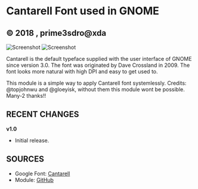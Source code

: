 # Cantarell Font used in GNOME
## © 2018 , prime3sdro@xda ##

<img src="https://upload.wikimedia.org/wikipedia/commons/4/42/Cantarell2.svg" alt="Screenshot">

<img src="https://image.ibb.co/hwqqf0/Whats-App-Image-2018-11-01-at-2-14-20-PM.jpg" alt="Screenshot">

Cantarell is the default typeface supplied with the user interface of GNOME since version 3.0.
The font was originated by Dave Crossland in 2009.
The font looks more natural with high DPI and easy to get used to.

This module is a simple way to apply Cantarell font systemlessly.
Credits: @topjohnwu and @gloeyisk, without them this module wont be possible. Many-2 thanks!!

## RECENT CHANGES

**v1.0**
- Initial release.

## SOURCES

- Google Font: [Cantarell](https://fonts.google.com/specimen/Cantarell)
- Module: [GitHub](https://github.com/piyusgarg/cantarell-font)

